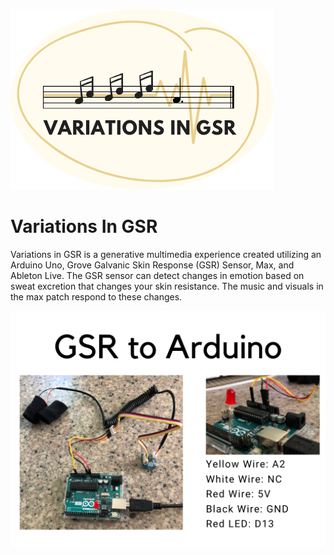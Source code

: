 ![Image of Variations Art](https://github.com/ToriKraj/VariationsInGSR/blob/master/variations.png)

# Variations In GSR
Variations in GSR is a generative multimedia experience created utilizing an Arduino Uno, Grove Galvanic Skin Response (GSR) Sensor, Max, and Ableton Live. The GSR sensor can detect changes in emotion based on sweat excretion that changes your skin resistance. The music and visuals in the max patch respond to these changes. 

![Image of Arduino Wired to GSR Sensor](https://github.com/ToriKraj/VariationsInGSR/blob/master/WireDiagram.png)
